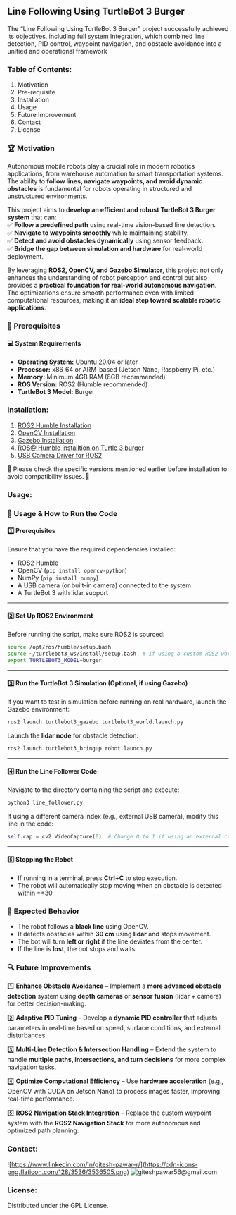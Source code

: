 
## Line Following Using TurtleBot 3 Burger

The “Line Following Using TurtleBot 3 Burger” project successfully achieved its objectives, including full system integration, which combined line detection, PID control, waypoint navigation, and obstacle avoidance into a unified and operational framework

### Table  of Contents:
1. Motivation
2. Pre-requisite
3. Installation
4. Usage
5. Future Improvement
6. Contact
7. License

### 🏆 Motivation

Autonomous mobile robots play a crucial role in modern robotics applications, from warehouse automation to smart transportation systems. The ability to **follow lines, navigate waypoints, and avoid dynamic obstacles** is fundamental for robots operating in structured and unstructured environments.

This project aims to **develop an efficient and robust TurtleBot 3 Burger system** that can:  
✅ **Follow a predefined path** using real-time vision-based line detection.  
✅ **Navigate to waypoints smoothly** while maintaining stability.  
✅ **Detect and avoid obstacles dynamically** using sensor feedback.  
✅ **Bridge the gap between simulation and hardware** for real-world deployment.

By leveraging **ROS2, OpenCV, and Gazebo Simulator**, this project not only enhances the understanding of robot perception and control but also provides a **practical foundation for real-world autonomous navigation**. The optimizations ensure smooth performance even with limited computational resources, making it an **ideal step toward scalable robotic applications**.


### 📌 Prerequisites

#### 💻 System Requirements

-   **Operating System:** Ubuntu 20.04 or later
-   **Processor:** x86_64 or ARM-based (Jetson Nano, Raspberry Pi, etc.)
-   **Memory:** Minimum 4GB RAM (8GB recommended)
-   **ROS Version:** ROS2 (Humble recommended)
-   **TurtleBot 3 Model:** Burger

### Installation: 

1.  [ROS2 Humble Installation](https://docs.ros.org/en/humble/Installation.html)
2.  [OpenCV Installation](https://docs.opencv.org/4.x/d7/d9f/tutorial_linux_install.html)
3.  [Gazebo Installation](https://classic.gazebosim.org/tutorials?tut=install_ubuntu)
4.  [ROS@ Humble installtion on Turtle 3 burger](https://emanual.robotis.com/docs/en/platform/turtlebot3/overview/)
5.  [USB Camera Driver for ROS2](https://index.ros.org/p/usb-cam/github-ros-drivers-usb-cam/)

📌 Please check the specific versions mentioned earlier before installation to avoid compatibility issues. 🚀

### Usage:   


### 🚀 Usage & How to Run the Code

#### 1️⃣ **Prerequisites**

Ensure that you have the required dependencies installed:

-   ROS2 Humble
-   OpenCV (`pip install opencv-python`)
-   NumPy (`pip install numpy`)
-   A USB camera (or built-in camera) connected to the system
-   A TurtleBot 3 with lidar support

----------

#### 2️⃣ **Set Up ROS2 Environment**

Before running the script, make sure ROS2 is sourced:

```bash
source /opt/ros/humble/setup.bash
source ~/turtlebot3_ws/install/setup.bash  # If using a custom ROS2 workspace
export TURTLEBOT3_MODEL=burger

```

----------

#### 3️⃣ **Run the TurtleBot 3 Simulation (Optional, if using Gazebo)**

If you want to test in simulation before running on real hardware, launch the Gazebo environment:

```bash
ros2 launch turtlebot3_gazebo turtlebot3_world.launch.py

```

Launch the **lidar node** for obstacle detection:

```bash
ros2 launch turtlebot3_bringup robot.launch.py

```

----------

#### 4️⃣ **Run the Line Follower Code**

Navigate to the directory containing the script and execute:

```bash
python3 line_follower.py

```

If using a different camera index (e.g., external USB camera), modify this line in the code:

```python
self.cap = cv2.VideoCapture(0)  # Change 0 to 1 if using an external camera

```

----------

#### 5️⃣ **Stopping the Robot**

-   If running in a terminal, press **Ctrl+C** to stop execution.
-   The robot will automatically stop moving when an obstacle is detected within **30 

### 📌 **Expected Behavior**

-   The robot follows a **black line** using OpenCV.
-   It detects obstacles within **30 cm** using **lidar** and stops movement.
-   The bot will turn **left or right** if the line deviates from the center.
-   If the line is **lost**, the bot stops and waits.


### 🔍 Future Improvements

1️⃣ **Enhance Obstacle Avoidance** – Implement a **more advanced obstacle detection** system using **depth cameras** or **sensor fusion** (lidar + camera) for better decision-making.

2️⃣ **Adaptive PID Tuning** – Develop a **dynamic PID controller** that adjusts parameters in real-time based on speed, surface conditions, and external disturbances.

3️⃣ **Multi-Line Detection & Intersection Handling** – Extend the system to handle **multiple paths, intersections, and turn decisions** for more complex navigation tasks.

4️⃣ **Optimize Computational Efficiency** – Use **hardware acceleration** (e.g., OpenCV with CUDA on Jetson Nano) to process images faster, improving real-time performance.

5️⃣ **ROS2 Navigation Stack Integration** – Replace the custom waypoint system with the **ROS2 Navigation Stack** for more autonomous and optimized path planning.


### Contact:
![https://www.linkedin.com/in/gitesh-pawar-r/](https://cdn-icons-png.flaticon.com/128/3536/3536505.png)
![giteshpawar56@gmail.com](https://cdn-icons-png.flaticon.com/128/732/732200.png)

### License:
Distributed under the GPL License.
